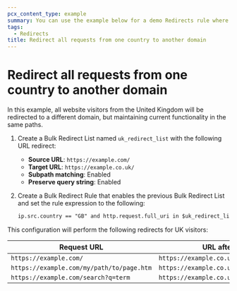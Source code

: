 ```yaml
---
pcx_content_type: example
summary: You can use the example below for a demo Redirects rule where all website visitors from the United Kingdom are redirected to a different domain, but current functionality is maintained in the same paths.
tags:
  - Redirects
title: Redirect all requests from one country to another domain
---
```


# Redirect all requests from one country to another domain

In this example, all website visitors from the United Kingdom will be redirected to a different domain, but maintaining current functionality in the same paths.

1. Create a Bulk Redirect List named `uk_redirect_list` with the following URL redirect:

    - **Source URL**: `https://example.com/`
    - **Target URL**: `https://example.co.uk/`
    - **Subpath matching**: Enabled
    - **Preserve query string**: Enabled

2. Create a Bulk Redirect Rule that enables the previous Bulk Redirect List and set the rule expression to the following:

    ```txt
    ip.src.country == "GB" and http.request.full_uri in $uk_redirect_list
    ```

This configuration will perform the following redirects for UK visitors:

| Request URL                               | URL after redirect                          |
| ----------------------------------------- | ------------------------------------------- |
| `https://example.com/`                    | `https://example.co.uk/`                    |
| `https://example.com/my/path/to/page.htm` | `https://example.co.uk/my/path/to/page.htm` |
| `https://example.com/search?q=term`       | `https://example.co.uk/search?q=term`       |
